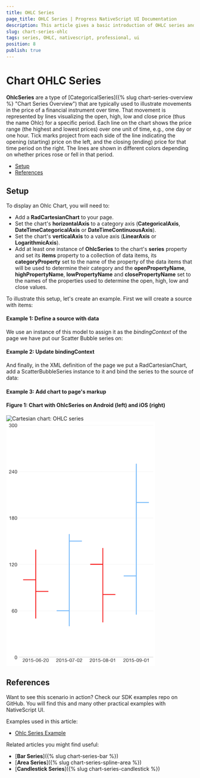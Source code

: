 ```yaml
---
title: OHLC Series
page_title: OHLC Series | Progress NativeScript UI Documentation
description: This article gives a basic introduction of OHLC series and continues with a sample scenario of how OHLC series are used.
slug: chart-series-ohlc
tags: series, OHLC, nativescript, professional, ui
position: 8
publish: true
---
```


# Chart OHLC Series

**OhlcSeries** are a type of [CategoricalSeries]({% slug chart-series-overview %} "Chart Series Overview") that are typically used to illustrate movements in the price of a financial instrument over time. That movement is represented by lines visualizing the open, high, low and close price (thus the name Ohlc) for a specific period. Each line on the chart shows the price range (the highest and lowest prices) over one unit of time, e.g., one day or one hour. Tick marks project from each side of the line indicating the opening (starting) price on the left, and the closing (ending) price for that time period on the right. The lines are shown in different colors depending on whether prices rose or fell in that period.

* [Setup](#setup)
* [References](#references)

## Setup

To display an Ohlc Chart, you will need to:
- Add a **RadCartesianChart** to your page.
- Set the chart's **horizontalAxis** to a category axis (**CategoricalAxis**, **DateTimeCategoricalAxis** or **DateTimeContinuousAxis**).
- Set the chart's **verticalAxis** to a value axis (**LinearAxis** or **LogarithmicAxis**).
- Add at least one instance of **OhlcSeries**  to the chart's **series** property and set its **items** property to a collection of data items, its **categoryProperty** set to the name of the property of the data items that will be used to determine their category and the **openPropertyName**, **highPropertyName**, **lowPropertyName** and **closePropertyName** set to the names of the properties used to determine the open, high, low and close values.

To illustrate this setup, let's create an example. First we will create a source with items:
 
#### Example 1: Define a source with data

<snippet id='ohlc-data-model'/>

We use an instance of this model to assign it as the *bindingContext* of the page we have put our Scatter Bubble series on:

#### Example 2: Update bindingContext

<snippet id='binding-context-ohlc-series'/>

And finally, in the XML definition of the page we put a RadCartesianChart, add a ScatterBubbleSeries instance to it and bind the series to the source of data:

#### Example 3: Add chart to page's markup

<snippet id='ohlc-series'/>

#### Figure 1: Chart with OhlcSeries on Android (left) and iOS (right)

![Cartesian chart: OHLC series](../../../../img/ns_ui/ohlc_series_android.png " Ohlc series on Android.") ![Cartesian chart: OHLC series](../../../../img/ns_ui/ohlc_series_ios.png "Ohlc series on iOS.")

## References

Want to see this scenario in action?
Check our SDK examples repo on GitHub. You will find this and many other practical examples with NativeScript UI.

Examples used in this article:

* [Ohlc Series Example](https://github.com/NativeScript/nativescript-ui-samples/tree/master/chart/app/examples/series/financial)

Related articles you might find useful:

* [**Bar Series**]({% slug chart-series-bar %})
* [**Area Series**]({% slug chart-series-spline-area %})
* [**Candlestick Series**]({% slug chart-series-candlestick %})
